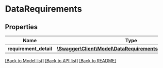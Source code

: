 # DataRequirements

## Properties
Name | Type | Description | Notes
------------ | ------------- | ------------- | -------------
**requirement_detail** | [**\Swagger\Client\Model\DataRequirementsRequirementDetail[]**](DataRequirementsRequirementDetail.md) |  | [optional] 

[[Back to Model list]](../../README.md#documentation-for-models) [[Back to API list]](../../README.md#documentation-for-api-endpoints) [[Back to README]](../../README.md)

